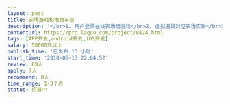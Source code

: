 ```yaml
---                
layout: post       
title: 农场游戏和电商平台           
description: '</br>1. 用户登录在线农场玩游戏</br>2. 虚拟道具对应农场实物</br>3. 游戏积分可以兑换农场商品</br>4. 会员可以参加线下活动</br>5. 支持直接在线购买</br>'     
contenturl: https://pro.lagou.com/project/8424.html      
tags: [APP开发,android开发,iOS开发]            
salary: 50000元以上          
publish_time: '已发布 13 小时'         
start_time: '2018-06-13 22:04:52'           
review: 89人                   
apply: 7人                   
recommend: 0人                   
time_range: 1-3个月              
status: 招募中                  
---                 
```

